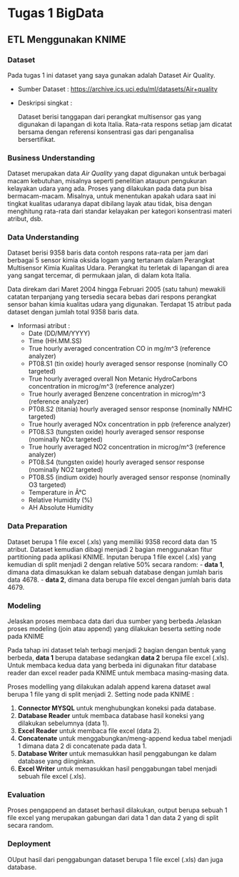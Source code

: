 # Tugas 1 BigData

## ETL Menggunakan KNIME

### Dataset 
Pada tugas 1 ini dataset yang saya gunakan adalah Dataset Air Quality.
  - Sumber Dataset : https://archive.ics.uci.edu/ml/datasets/Air+quality
  -  Deskripsi singkat :
  
     Dataset berisi tanggapan dari perangkat multisensor gas yang digunakan di lapangan di kota Italia. Rata-rata respons setiap jam dicatat bersama dengan referensi konsentrasi gas dari penganalisa bersertifikat.

### Business Understanding
  Dataset merupakan data _Air Quality_ yang dapat digunakan untuk berbagai macam kebutuhan, misalnya seperti penelitian ataupun pengukuran kelayakan udara yang ada. Proses yang dilakukan pada data pun bisa bermacam-macam. Misalnya, untuk menentukan apakah udara saat ini tingkat kualitas udaranya dapat dibilang layak atau tidak, bisa dengan menghitung rata-rata dari standar kelayakan per kategori konsentrasi materi atribut, dsb.
  
### Data Understanding
  Dataset berisi 9358 baris data contoh respons rata-rata per jam dari berbagai 5 sensor kimia oksida logam yang tertanam dalam Perangkat Multisensor Kimia Kualitas Udara. Perangkat itu terletak di lapangan di area yang sangat tercemar, di permukaan jalan, di dalam kota Italia. 
  
  Data direkam dari Maret 2004 hingga Februari 2005 (satu tahun) mewakili catatan terpanjang yang tersedia secara bebas dari respons perangkat sensor bahan kimia kualitas udara yang digunakan. 
  Terdapat 15 atribut pada dataset dengan jumlah total 9358 baris data.
   - Informasi atribut :
      - Date (DD/MM/YYYY)
      - Time (HH.MM.SS)
      - True hourly averaged concentration CO in mg/m^3 (reference analyzer)
      - PT08.S1 (tin oxide) hourly averaged sensor response (nominally CO targeted)
      - True hourly averaged overall Non Metanic HydroCarbons concentration in microg/m^3 (reference analyzer)
      - True hourly averaged Benzene concentration in microg/m^3 (reference analyzer)
      - PT08.S2 (titania) hourly averaged sensor response (nominally NMHC targeted)
      - True hourly averaged NOx concentration in ppb (reference analyzer)
      - PT08.S3 (tungsten oxide) hourly averaged sensor response (nominally NOx targeted)
      - True hourly averaged NO2 concentration in microg/m^3 (reference analyzer)
      - PT08.S4 (tungsten oxide) hourly averaged sensor response (nominally NO2 targeted)
      - PT08.S5 (indium oxide) hourly averaged sensor response (nominally O3 targeted)
      - Temperature in Â°C
      - Relative Humidity (%)
      - AH Absolute Humidity
### Data Preparation
  Dataset berupa 1 file excel (.xls) yang memiliki 9358 record data dan 15 atribut. Dataset kemudian dibagi menjadi 2 bagian menggunakan fitur partitioning pada aplikasi KNIME. Inputan berupa 1 file excel (.xls) yang kemudian di split menjadi 2 dengan relative 50% secara random:
    - __data 1__, dimana data dimasukkan ke dalam sebuah database dengan jumlah baris data 4678.
    - __data 2__, dimana data berupa file excel dengan jumlah baris data 4679.
### Modeling
Jelaskan proses membaca data dari dua sumber yang berbeda
Jelaskan proses modeling (join atau append) yang dilakukan beserta setting node pada KNIME

  Pada tahap ini dataset telah terbagi menjadi 2 bagian dengan bentuk yang berbeda, __data 1__ berupa database sedangkan __data 2__ berupa file excel (.xls).
  Untuk membaca kedua data yang berbeda ini digunakan fitur database reader dan excel reader pada KNIME untuk membaca masing-masing data.
  
  Proses modelling yang dilakukan adalah append karena dataset awal berupa 1 file yang di split menjadi 2. Setting node pada KNIME :
  1. __Connector MYSQL__ untuk menghubungkan koneksi pada database.
  2. __Database Reader__ untuk membaca database hasil koneksi yang dilakukan sebelumnya (data 1).
  3. __Excel Reader__ untuk membaca file excel (data 2).
  4. __Concatenate__ untuk menggabungkan/meng-append kedua tabel menjadi 1 dimana data 2 di concatenate pada data 1.
  5. __Database Writer__ untuk memasukkan hasil penggabungan ke dalam database yang diinginkan.
  6. __Excel Writer__ untuk memasukkan hasil penggabungan tabel menjadi sebuah file excel (.xls).
  
### Evaluation
  Proses pengappend an dataset berhasil dilakukan, output berupa sebuah 1 file excel yang merupakan gabungan dari data 1 dan data 2 yang di split secara random.
  
### Deployment
  OUput hasil dari penggabungan dataset berupa 1 file excel (.xls) dan juga database.
  
